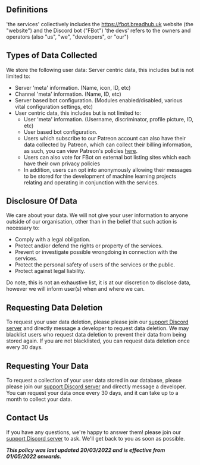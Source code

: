 ## Definitions
'the services' collectively includes the https://fbot.breadhub.uk website (the "website") and the Discord bot ("FBot")
'the devs' refers to the owners and operators (also "us", "we", "developers", or "our")

## Types of Data Collected
We store the following user data: Server centric data, this includes but is not limited to:

- Server 'meta' information. (Name, icon, ID, etc)
- Channel 'meta' information. (Name, ID, etc)
- Server based bot configuration. (Modules enabled/disabled, various vital configuration settings, etc)
- User centric data, this includes but is not limited to:
    - User 'meta' information. (Username, discriminator, profile picture, ID, etc)
    - User based bot configuration.
    - Users which subscribe to our Patreon account can also have their data collected by Patreon, which can collect their billing information, as such, you can view Patreon's policies [here](https://privacy.patreon.com/policies).
    - Users can also vote for FBot on external bot listing sites which each have their own privacy policies
    - In addition, users can opt into anonymously allowing their messages to be stored for the development of machine learning projects relating and operating in conjunction with the services.

## Disclosure Of Data
We care about your data. We will not give your user information to anyone outside of our organisation, other than in the belief that such action is necessary to:

- Comply with a legal obligation.
- Protect and/or defend the rights or property of the services.
- Prevent or investigate possible wrongdoing in connection with the services.
- Protect the personal safety of users of the services or the public.
- Protect against legal liability.

Do note, this is not an exhaustive list, it is at our discretion to disclose data, however we will inform user(s) when and where we can.

## Requesting Data Deletion
To request your user data deletion, please please join our [support Discord server](https://discord.gg/XEXeYUmaVB) and directly message a developer to request data deletion. We may blacklist users who request data deletion to prevent their data from being stored again. If you are not blacklisted, you can request data deletion once every 30 days.

## Requesting Your Data
To request a collection of your user data stored in our database, please please join our [support Discord server](https://discord.gg/XEXeYUmaVB) and directly message a developer. You can request your data once every 30 days, and it can take up to a month to collect your data.

## Contact Us
If you have any questions, we're happy to answer them! please join our [support Discord server](https://discord.gg/XEXeYUmaVB) to ask. We'll get back to you as soon as possible.

__*This policy was last updated 20/03/2022 and is effective from 01/05/2022 onwards.*__